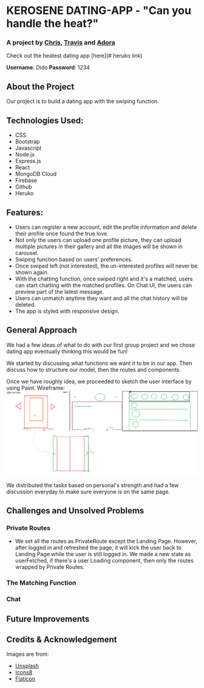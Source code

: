 # KEROSENE DATING-APP - "Can you handle the heat?"
### A project by [Chris](https://github.com/ChristopherHendrickson), [Travis](https://github.com/Travis-Esselink) and [Adora](https://github.com/AdoraWyne)

Check out the heatest dating app [here](# heruko link)

**Username**: Dido
**Password**: 1234

## About the Project
Our project is to build a dating app with the swiping function.

## Technologies Used:
* CSS
* Bootstrap
* Javascript
* Node.js
* Express.js
* React
* MongoDB Cloud
* Firebase
* Github
* Heruko

## Features:
* Users can register a new account, edit the profile information and delete their profile once found the true love. 
* Not only the users can upload one profile picture, they can upload multiple pictures in their gallery and all the images will be shown in carousel.
* Swiping function based on users' preferences.
* Once swiped left (not interested), the un-interested profiles will never be shown again.
* With the chatting function, once swiped right and it's a matched, users can start chatting with the matched profiles. On Chat UI, the users can preview part of the latest message.
* Users can unmatch anytime they want and all the chat history will be deleted. 
* The app is styled with responsive design. 

## General Approach
We had a few ideas of what to do with our first group project and we chose dating app eventually thinking this would be fun!

We started by discussing what functions we want it to be in our app. Then discuss how to structure our model, then the routes and components. 

Once we have roughly idea, we proceeded to sketch the user interface by using Paint.
Wireframe:
![Wirefram](./client/src/images/wireframe.png)

We distributed the tasks based on personal's strength and had a few discussion everyday to make sure everyone is on the same page.

## Challenges and Unsolved Problems
### Private Routes
* We set all the routes as PrivateRoute except the Landing Page. However, after logged in and refreshed the page, it will kick the user back to Landing Page while the user is still logged in. We made a new state as userFetched, if there's a user Loading component, then only the routes wrapped by Private Routes.

### The Matching Function

### Chat


## Future Improvements

## Credits & Acknowledgement

Images are from:
* [Unsplash](https://unsplash.com/)
* [Icons8](https://icons8.com/)
* [Flaticon](https://www.flaticon.com/)

<!-- 
Explanations of the technologies used
A couple paragraphs about the general approach you took
Installation instructions for any dependencies
Link to your wireframes – sketches of major views / interfaces in your application
Descriptions of any unsolved problems or major hurdles your team had to overcome
A link to your hosted working app in the README and URL section of your GitHub repo -->
